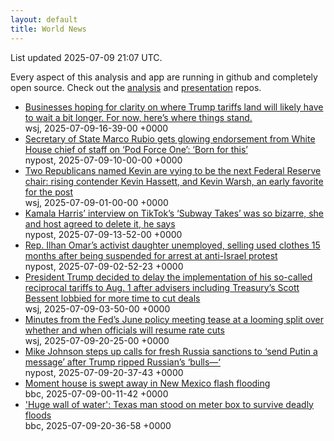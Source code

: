 ```yaml
---
layout: default
title: World News
---
```


<div markdown="0">
<div class="byline small text-muted">List updated <span class="datetime">2025-07-09 21:07 UTC</span>.</div>

<p>Every aspect of this analysis and app are running in github and completely open source. Check out the <a href="https://github.com/Castro-Media/Analysis">analysis</a> and <a href="https://github.com/Castro-Media/TopStoryReview.com">presentation</a> repos.</p>
<ul>
<li><a href='https://www.wsj.com/economy/trade/trump-tariffs-countries-goods-explained-b9878e1a'>Businesses hoping for clarity on where Trump tariffs land will likely have to wait a bit longer. For now, here&#8217;s where things stand.</a><div class='byline small text-muted'>wsj, <span class="datetime">2025-07-09-16-39-00 +0000</span></div></li>
<li><a href='https://nypost.com/2025/07/09/us-news/secretary-of-state-marco-rubio-gets-glowing-endorsement-from-white-house-chief-of-staff-on-pod-force-one-born-for-this/'>Secretary of State Marco Rubio gets glowing endorsement from White House chief of staff on &#8216;Pod Force One&#8217;: &#8216;Born for this&#8217;</a><div class='byline small text-muted'>nypost, <span class="datetime">2025-07-09-10-00-00 +0000</span></div></li>
<li><a href='https://www.wsj.com/economy/central-banking/trump-fed-chair-hassett-warsh-3373fe8e'>Two Republicans named Kevin are vying to be the next Federal Reserve chair: rising contender Kevin Hassett, and Kevin Warsh, an early favorite for the post</a><div class='byline small text-muted'>wsj, <span class="datetime">2025-07-09-01-00-00 +0000</span></div></li>
<li><a href='https://nypost.com/2025/07/09/us-news/kamala-harris-interview-on-tiktoks-subway-takes-was-so-bizarre-it-was-deleted/'>Kamala Harris&#8217; interview on TikTok&#8217;s &#8216;Subway Takes&#8217; was so bizarre, she and host agreed to delete it, he says</a><div class='byline small text-muted'>nypost, <span class="datetime">2025-07-09-13-52-00 +0000</span></div></li>
<li><a href='https://nypost.com/2025/07/08/us-news/rep-ilhan-omars-activist-daughter-unemployed-selling-used-clothes-15-months-after-arrest-at-columbia-anti-israel-protest/'>Rep. Ilhan Omar&#8217;s activist daughter unemployed, selling used clothes 15 months after being suspended for arrest at anti-Israel protest</a><div class='byline small text-muted'>nypost, <span class="datetime">2025-07-09-02-52-23 +0000</span></div></li>
<li><a href='https://www.wsj.com/economy/trade/trump-tariffs-scott-bessent-trade-deals-cc76e43a'>President Trump decided to delay the implementation of his so-called reciprocal tariffs to Aug. 1 after advisers including Treasury&#8217;s Scott Bessent lobbied for more time to cut deals</a><div class='byline small text-muted'>wsj, <span class="datetime">2025-07-09-03-50-00 +0000</span></div></li>
<li><a href='https://www.wsj.com/economy/central-banking/june-fed-minutes-inflation-interest-rates-4911925c'>Minutes from the Fed&#8217;s June policy meeting tease at a looming split over whether and when officials will resume rate cuts</a><div class='byline small text-muted'>wsj, <span class="datetime">2025-07-09-20-25-00 +0000</span></div></li>
<li><a href='https://nypost.com/2025/07/09/us-news/mike-johnson-steps-up-calls-for-fresh-russia-sanctions-to-send-putin-a-message-after-trump-ripped-russians-bulls/'>Mike Johnson steps up calls for fresh Russia sanctions to &#8216;send Putin a message&#8217; after Trump ripped Russian&#8217;s &#8216;bulls&#8212;&#8216;</a><div class='byline small text-muted'>nypost, <span class="datetime">2025-07-09-20-37-43 +0000</span></div></li>
<li><a href='https://www.bbc.com/news/videos/cren2zq1y3qo'>Moment house is swept away in New Mexico flash flooding</a><div class='byline small text-muted'>bbc, <span class="datetime">2025-07-09-00-11-42 +0000</span></div></li>
<li><a href='https://www.bbc.com/news/articles/c3358pz41d6o'>'Huge wall of water': Texas man stood on meter box to survive deadly floods</a><div class='byline small text-muted'>bbc, <span class="datetime">2025-07-09-20-36-58 +0000</span></div></li>
</ul>
</div>
